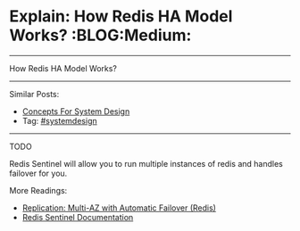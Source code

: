 # Explain: How Redis HA Model Works?     :BLOG:Medium:


---

How Redis HA Model Works?  

---

Similar Posts:  
-   [Concepts For System Design](https://brain.dennyzhang.com/design-concept)
-   Tag: [#systemdesign](https://brain.dennyzhang.com/tag/systemdesign)

---

TODO  

Redis Sentinel will allow you to run multiple instances of redis and handles failover for you.  

More Readings:  
-   [Replication: Multi-AZ with Automatic Failover (Redis)](https://docs.aws.amazon.com/AmazonElastiCache/latest/UserGuide/AutoFailover.html)
-   [Redis Sentinel Documentation](https://redis.io/topics/sentinel)